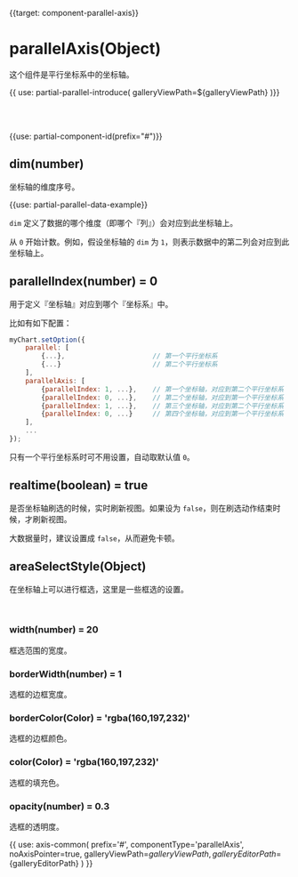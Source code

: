 
{{target: component-parallel-axis}}

# parallelAxis(Object)

这个组件是平行坐标系中的坐标轴。

{{ use: partial-parallel-introduce(
    galleryViewPath=${galleryViewPath}
)}}


<br>
<br>

{{use: partial-component-id(prefix="#")}}

## dim(number)

坐标轴的维度序号。

{{use: partial-parallel-data-example}}

`dim` 定义了数据的哪个维度（即哪个『列』）会对应到此坐标轴上。

从 `0` 开始计数。例如，假设坐标轴的 `dim` 为 `1`，则表示数据中的第二列会对应到此坐标轴上。


## parallelIndex(number) = 0

用于定义『坐标轴』对应到哪个『坐标系』中。

比如有如下配置：

```javascript
myChart.setOption({
    parallel: [
        {...},                      // 第一个平行坐标系
        {...}                       // 第二个平行坐标系
    ],
    parallelAxis: [
        {parallelIndex: 1, ...},    // 第一个坐标轴，对应到第二个平行坐标系
        {parallelIndex: 0, ...},    // 第二个坐标轴，对应到第一个平行坐标系
        {parallelIndex: 1, ...},    // 第三个坐标轴，对应到第二个平行坐标系
        {parallelIndex: 0, ...}     // 第四个坐标轴，对应到第一个平行坐标系
    ],
    ...
});
```

只有一个平行坐标系时可不用设置，自动取默认值 `0`。

## realtime(boolean) = true

是否坐标轴刷选的时候，实时刷新视图。如果设为 `false`，则在刷选动作结束时候，才刷新视图。

大数据量时，建议设置成 `false`，从而避免卡顿。


## areaSelectStyle(Object)

在坐标轴上可以进行框选，这里是一些框选的设置。

<br>


### width(number) = 20

框选范围的宽度。


### borderWidth(number) = 1

选框的边框宽度。


### borderColor(Color) = 'rgba(160,197,232)'

选框的边框颜色。


### color(Color) = 'rgba(160,197,232)'

选框的填充色。


### opacity(number) = 0.3

选框的透明度。



{{ use: axis-common(
    prefix='#',
    componentType='parallelAxis',
    noAxisPointer=true,
    galleryViewPath=${galleryViewPath},
    galleryEditorPath=${galleryEditorPath}
) }}